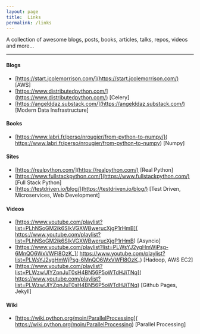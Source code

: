 ```yaml
---
layout: page
title:  Links
permalink: /links
---
```


A collection of awesome blogs, posts, books, articles, talks, repos, videos and more...

---

#### Blogs
- [https://start.jcolemorrison.com/](https://start.jcolemorrison.com/) [AWS]
- [https://www.distributedpython.com/](https://www.distributedpython.com/) [Celery]
- [https://angelddaz.substack.com/](https://angelddaz.substack.com/) [Modern Data Insfrastructure]


#### Books
- [https://www.labri.fr/perso/nrougier/from-python-to-numpy/](
  https://www.labri.fr/perso/nrougier/from-python-to-numpy) [Numpy]


#### Sites
- [https://realpython.com/](https://realpython.com/) [Real Python]
- [https://www.fullstackpython.com/](https://www.fullstackpython.com/) [Full Stack Python]
- [https://testdriven.io/blog/](https://testdriven.io/blog/) [Test Driven, Microservices, Web Development]


#### Videos
- [https://www.youtube.com/playlist?list=PLhNSoGM2ik6SIkVGXWBwerucXjgP1rHmB](
  https://www.youtube.com/playlist?list=PLhNSoGM2ik6SIkVGXWBwerucXjgP1rHmB) [Asyncio]
- [https://www.youtube.com/playlist?list=PLWsYJ2ygHmWjPsg-6MnQO6WxVWFl8OzK_](
  https://www.youtube.com/playlist?list=PLWsYJ2ygHmWjPsg-6MnQO6WxVWFl8OzK_) [Hadoop, AWS EC2]
- [https://www.youtube.com/playlist?list=PLWzwUIYZpnJuT0sH4BN56P5oWTdHJiTNq](
  https://www.youtube.com/playlist?list=PLWzwUIYZpnJuT0sH4BN56P5oWTdHJiTNq) [Github Pages, Jekyll]


#### Wiki
- [https://wiki.python.org/moin/ParallelProcessing](
  https://wiki.python.org/moin/ParallelProcessing) [Parallel Processing]
